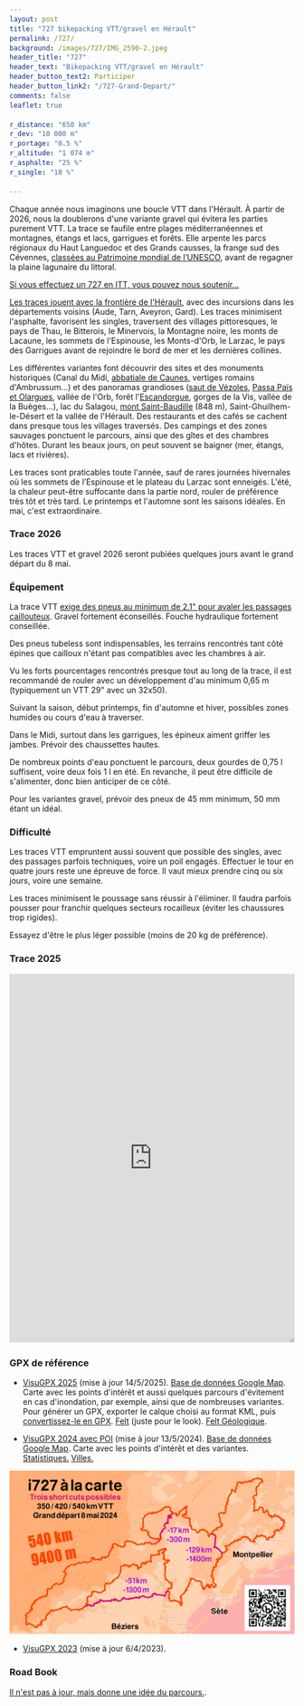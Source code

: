 ```yaml
---
layout: post
title: "727 bikepacking VTT/gravel en Hérault"
permalink: /727/
background: /images/727/IMG_2590-2.jpeg
header_title: "727"
header_text: "Bikepacking VTT/gravel en Hérault"
header_button_text2: Participer
header_button_link2: "/727-Grand-Depart/"
comments: false
leaflet: true

r_distance: "650 km"
r_dev: "10 000 m"
r_portage: "0.5 %"
r_altitude: "1 074 m"
r_asphalte: "25 %"
r_single: "18 %"

---
```


Chaque année nous imaginons une boucle VTT dans l'Hérault. À partir de 2026, nous la doublerons d'une variante gravel qui évitera les parties purement VTT. La trace se faufile entre plages méditerranéennes et montagnes, étangs et lacs, garrigues et forêts. Elle arpente les parcs régionaux du Haut Languedoc et des Grands causses, la frange sud des Cévennes, [classées au Patrimoine mondial de l’UNESCO](https://whc.unesco.org/fr/list/1153/), avant de regagner la plaine lagunaire du littoral.

[Si vous effectuez un 727 en ITT, vous pouvez nous soutenir…](https://www.helloasso.com/associations/ec-poussan/evenements/don727)

[Les traces jouent avec la frontière de l'Hérault](https://www.google.com/maps/d/u/0/edit?mid=1SiRwnxiuuSc3qS_1Hx-OvTcyCSs2wRR6&usp=sharing), avec des incursions dans les départements voisins (Aude, Tarn, Aveyron, Gard). Les traces minimisent l'asphalte, favorisent les singles, traversent des villages pittoresques, le pays de Thau, le Bitterois, le Minervois, la Montagne noire, les monts de Lacaune, les sommets de l'Espinouse, les Monts-d'Orb, le Larzac, le pays des Garrigues avant de rejoindre le bord de mer et les dernières collines.

Les différentes variantes font découvrir des sites et des monuments historiques (Canal du Midi, [abbatiale de Caunes](http://www.caunes-minervois.org/), vertiges romains d'Ambrussum…) et des panoramas grandioses ([saut de Vézoles](https://fr.wikipedia.org/wiki/Lac_de_V%C3%A9zoles), [Passa Païs et Olargues](https://fr.calameo.com/read/000486397ea3592111c68), vallée de l'Orb, forêt l'[Escandorgue](https://fr.wikipedia.org/wiki/Escandorgue), gorges de la Vis, vallée de la Buèges…), lac du Salagou, [mont Saint-Baudille](https://fr.wikipedia.org/wiki/Mont_Saint-Baudille) (848 m), Saint-Ghuilhem-le-Désert et la vallée de l'Hérault. Des restaurants et des cafés se cachent dans presque tous les villages traversés. Des campings et des zones sauvages ponctuent le parcours, ainsi que des gîtes et des chambres d'hôtes. Durant les beaux jours, on peut souvent se baigner (mer, étangs, lacs et rivières).

Les traces sont praticables toute l'année, sauf de rares journées hivernales où les sommets de l’Espinouse et le plateau du Larzac sont enneigés. L'été, la chaleur peut-être suffocante dans la partie nord, rouler de préférence très tôt et très tard. Le printemps et l'automne sont les saisons idéales. En mai, c'est extraordinaire.

<!-- {% include slideshow.html %} -->

### Trace 2026

Les traces VTT et gravel 2026 seront pubiées quelques jours avant le grand départ du 8 mai.

### Équipement

La trace VTT [exige des pneus au minimum de 2.1" pour avaler les passages caillouteux](https://tcrouzet.com/2021/04/10/thb-gravel-ou-vtt/). Gravel fortement éconseillés. Fouche hydraulique fortement conseillée.

Des pneus tubeless sont indispensables, les terrains rencontrés tant côté épines que cailloux n'étant pas compatibles avec les chambres à air.

Vu les forts pourcentages rencontrés presque tout au long de la trace, il est recommandé de rouler avec un développement d'au minimum 0,65 m (typiquement un VTT 29" avec un 32x50).

Suivant la saison, début printemps, fin d'automne et hiver, possibles zones humides ou cours d'eau à traverser.

Dans le Midi, surtout dans les garrigues, les épineux aiment griffer les jambes. Prévoir des chaussettes hautes.

De nombreux points d'eau ponctuent le parcours, deux gourdes de 0,75 l suffisent, voire deux fois 1 l en été. En revanche, il peut être difficile de s'alimenter, donc bien anticiper de ce côté.

Pour les variantes gravel, prévoir des pneux de 45 mm minimum, 50 mm étant un idéal.

### Difficulté

Les traces VTT empruntent aussi souvent que possible des singles, avec des passages parfois techniques, voire un poil engagés. Effectuer le tour en quatre jours reste une épreuve de force. Il vaut mieux prendre cinq ou six jours, voire une semaine.

Les traces minimisent le poussage sans réussir à l'éliminer. Il faudra parfois pousser pour franchir quelques secteurs rocailleux (éviter les chaussures trop rigides).

Essayez d'être le plus léger possible (moins de 20 kg de préférence).

### Trace 2025

<iframe id="visugpx" src="https://www.visugpx.com/fAPancmYz0?iframe&amp;height=650" style="width:100%;height:650px;border:none;resize: both;" frameborder="0" scrolling="no"></iframe>


<h3 id="gpx">GPX de référence</h3>

* [VisuGPX 2025](https://www.visugpx.com/fAPancmYz0) (mise à jour 14/5/2025). [Base de données Google Map](https://www.google.com/maps/d/edit?mid=1n9kSJuxpqu0mHsTvi9CmSeDJM9HCK7s7&usp=sharing). Carte avec les points d'intérêt et aussi quelques parcours d'évitement en cas d'inondation, par exemple, ainsi que de nombreuses variantes. Pour générer un GPX, exporter le calque choisi au format KML, puis [convertissez-le en GPX](https://www.gpsvisualizer.com/convert_input). [Felt](https://felt.com/map/727-Bikepacking-en-Herault-heixsdRsSfWmc9Cnow8X39CD) (juste pour le look). [Felt Géologique](https://felt.com/map/Geologie-727-yRBy6TSmTXGYAH9Ab09BO4TD).

* [VisuGPX 2024 avec POI](https://www.visugpx.com/HCqgFE0ZkA) (mise à jour 13/5/2024). [Base de données Google Map](https://www.google.com/maps/d/edit?mid=1n9kSJuxpqu0mHsTvi9CmSeDJM9HCK7s7&usp=sharing). Carte avec les points d'intérêt et des variantes. [Statistiques.](/static/i727.html) [Villes.](/static/i727_2024_town.txt)


![i727 à la carte](/images/727gd/i727versions.jpg)

* [VisuGPX 2023](https://www.visugpx.com/XvU1OlWJ6Z) (mise à jour 6/4/2023).

### Road Book

[Il n'est pas à jour, mais donne une idée du parcours.](https://tcrouzet.com/727-road-book/).
